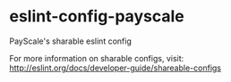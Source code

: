 # eslint-config-payscale
PayScale's sharable eslint config

For more information on sharable configs, visit: http://eslint.org/docs/developer-guide/shareable-configs
